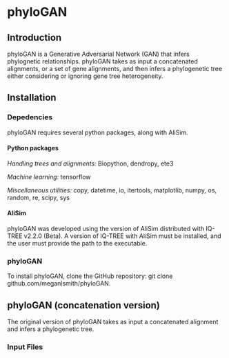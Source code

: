 # phyloGAN

## Introduction

phyloGAN is a Generative Adversarial Network (GAN) that infers phylognetic relationships. phyloGAN takes as input a concatenated alignments, or a set of gene alignments, and then infers a phylogenetic tree either considering or ignoring gene tree heterogeneity.

## Installation

### Depedencies 

phyloGAN requires several python packages, along with AliSim.

#### Python packages
*Handling trees and alignments:* Biopython, dendropy, ete3

*Machine learning:* tensorflow

*Miscellaneous utilities:* copy, datetime, io, itertools, matplotlib, numpy, os, random, re, scipy, sys

#### AliSim
phyloGAN was developed using the version of AliSim distributed with IQ-TREE v2.2.0 (Beta). A version of IQ-TREE with AliSim must be installed, and the user must provide the path to the executable.

### phyloGAN
To install phyloGAN, clone the GitHub repository:
    git clone github.com/meganlsmith/phyloGAN.

## phyloGAN (concatenation version)

The original version of phyloGAN takes as input a concatenated alignment and infers a phylogenetic tree. 

### Input Files
